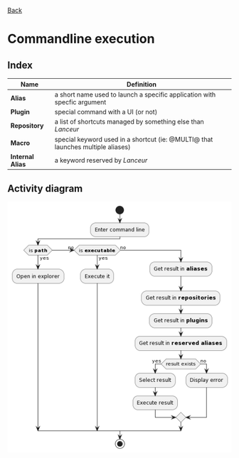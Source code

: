 [Back](../README.md)

# Commandline execution

## Index

| Name               | Definition                                                                      |
| ------------------ | ------------------------------------------------------------------------------- |
| **Alias**          | a short name used to launch a specific application with specfic argument        |
| **Plugin**         | special command with a UI (or not)                                              |
| **Repository**     | a list of shortcuts managed by something else than *Lanceur*                    |
| **Macro**          | special keyword used in a shortcut (ie: @MULTI@ that launches multiple aliases) |
| **Internal Alias** | a keyword reserved by *Lanceur*                                                 |

## Activity diagram

![](assets/execute-commandline.png)